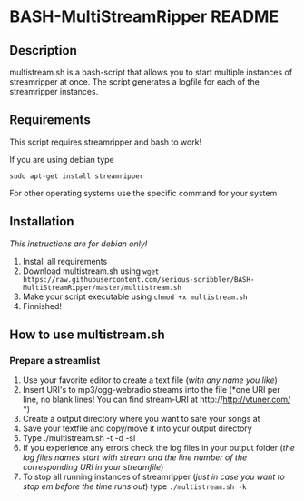 # BASH-MultiStreamRipper README
## Description

multistream.sh is a bash-script that allows you to start multiple instances of streamripper at once.
The script generates a logfile for each of the streamripper instances.

## Requirements

This script requires streamripper and bash to work!

If you are using debian type

`sudo apt-get install streamripper`

For other operating systems use the specific command for your system

## Installation

*This instructions are for debian only!*
1. Install all requirements
2. Download multistream.sh using `wget https://raw.githubusercontent.com/serious-scribbler/BASH-MultiStreamRipper/master/multistream.sh`
3. Make your script executable using `chmod +x multistream.sh`
4. Finnished!

## How to use multistream.sh
### Prepare a streamlist

1. Use your favorite editor to create a text file (*with any name you like*)
2. Insert URI's to mp3/ogg-webradio streams into the file (*one URI per line, no blank lines! You can find stream-URI at http://http://vtuner.com/ *)
3. Create a output directory where you want to safe your songs at
4. Save your textfile and copy/move it into your output directory
5. Type ./multistream.sh -t <recording duration in seconds> -d <path to your output directory> -sl <full path of the streamlist-file>
6. If you experience any errors check the log files in your output folder (*the log files names start with stream and the line number of the corresponding URI in your streamfile*)
7. To stop all running instances of streamripper (*just in case you want to stop em before the time runs out*) type `./multistream.sh -k`